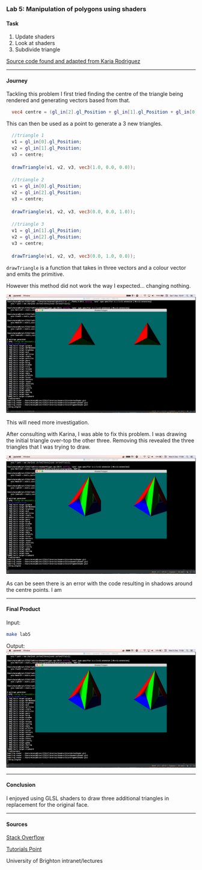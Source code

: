 ### Lab 5: Manipulation of polygons using shaders

#### Task

1. Update shaders
2. Look at shaders
3. Subdivide triangle

[Source code found and adapted from Karia Rodriguez](https://github.com/karina-rodriguez/CI312-opengl)

---
#### Journey

Tackling this problem I first tried finding the centre of the triangle being rendered and generating
vectors based from that.

```glsl
  vec4 centre = (gl_in[2].gl_Position + gl_in[1].gl_Position + gl_in[0].gl_Position) / 3;
```

This can then be used as a point to generate a 3 new triangles.

```glsl
  //triangle 1
  v1 = gl_in[0].gl_Position;
  v2 = gl_in[1].gl_Position;
  v3 = centre;

  drawTriangle(v1, v2, v3, vec3(1.0, 0.0, 0.0));

  //triangle 2
  v1 = gl_in[0].gl_Position;
  v2 = gl_in[2].gl_Position;
  v3 = centre;

  drawTriangle(v1, v2, v3, vec3(0.0, 0.0, 1.0));

  //triangle 3
  v1 = gl_in[1].gl_Position;
  v2 = gl_in[2].gl_Position;
  v3 = centre;

  drawTriangle(v1, v2, v3, vec3(0.0, 1.0, 0.0));
```
`drawTriangle` is a function that takes in three vectors and a colour vector and emits the primitive.

However this method did not work the way I expected... changing nothing.

![A pyramid that hasn't changed](./unchanged.png)

This will need more investigation.

After consulting with Karina, I was able to fix this problem. I was drawing the initial triangle over-top the other
three. Removing this revealed the three triangles that I was trying to draw.

![A pyramid that displays all three triangles](./completed.png)

As can be seen there is an error with the code resulting in shadows around the centre points. I am 

---
#### Final Product

Input:
```bash
make lab5
```

Output:
![A pyramid that displays all three triangles](./completed.png)

---
#### Conclusion
I enjoyed using GLSL shaders to draw three additional triangles in replacement for the original face.

---
#### Sources
[Stack Overflow](https://www.stackoverflow.com/)

[Tutorials Point](https://www.tutorialspoint.com/cplusplus)

University of Brighton intranet/lectures

